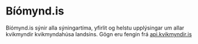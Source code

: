 # Bíómynd.is
Bíómynd.is sýnir alla sýningartíma, yfirlit og helstu upplýsingar um allar kvikmyndir kvikmyndahúsa landsins. Gögn eru fengin frá [api.kvikmyndir.is](http://api.kvikmyndir.is)
